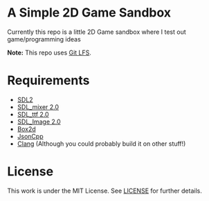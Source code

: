 # A Simple 2D Game Sandbox
Currently this repo is a little 2D Game sandbox where I test out game/programming ideas

**Note:** This repo uses [Git LFS](https://git-lfs.github.com).

# Requirements
* [SDL2](https://www.libsdl.org/download-2.0.php)
* [SDL_mixer 2.0](https://www.libsdl.org/projects/SDL_mixer/)
* [SDL_ttf 2.0](https://www.libsdl.org/projects/SDL_ttf/)
* [SDL_Image 2.0](https://www.libsdl.org/projects/SDL_image/)
* [Box2d](https://box2d.org)
* [JsonCpp](https://github.com/open-source-parsers/jsoncpp)
* [Clang](https://clang.llvm.org/get_started.html) (Although you could probably build it on other
    stuff!)

# License
This work is under the MIT License. See [LICENSE](LICENSE) for further details.
